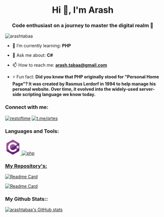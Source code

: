 <h1 align="center">Hi 👋, I'm Arash</h1>
<h3 align="center">Code enthusiast on a journey to master the digital realm 🚀</h3>

<p align="left"> <img src="https://komarev.com/ghpvc/?username=arashtabaa&label=Profile%20views&color=0e75b6&style=flat" alt="arashtabaa" /> </p>

- 🌱 I’m currently learning: **PHP**

- 💬 Ask me about: **C#**

- 📫 How to reach me: **arash.tabaa@gmail.com**

- ⚡ Fun fact: **Did you know that PHP originally stood for "Personal Home Page"? It was created by Rasmus Lerdorf in 1994 to help manage his personal website. Over time, it evolved into the widely-used server-side scripting language we know today.**

<h3 align="left">Connect with me:</h3>
<p align="left">
<a href="https://discord.gg/restoftime" target="blank"><img align="center" src="https://img.icons8.com/?size=100&id=61604&format=png&color=000000" alt="restoftime" height="40" width="40" /></a>
<a href="https://t.me/qrtes" target="blank"><img align="center" src="https://img.icons8.com/?size=100&id=114954&format=png&color=000000" alt="t.me/qrtes" height="40" width="40" /></a> </p>

<h3 align="left">Languages and Tools:</h3>
<p align="left"> <a href="https://www.w3schools.com/cs/" target="_blank" rel="noreferrer"> <img src="https://github.com/devicons/devicon/blob/master/icons/csharp/csharp-original.svg" alt="csharp" width="50" height="50"/> 
<a href="https://www.w3schools.com/php" target="_blank" rel="noreferrer"> <img src="https://skillicons.dev/icons?i=php" alt="php" </a> </p>

<h3 align="left">My Repository's:</h3>

[![Readme Card](https://github-readme-stats.vercel.app/api/pin/?username=arashtabaa&repo=Stack-QueueApp)](https://github.com/arashtabaa/Stack-QueueApp)

[![Readme Card](https://github-readme-stats.vercel.app/api/pin/?username=arashtabaa&repo=DataArrayApp)](https://github.com/arashtabaa/DataArrayApp)


<h3 align="left">My Github Stats::</h3>

[![arashtabaa's GitHub stats](https://github-readme-stats.vercel.app/api?username=arashtabaa&show_icons=true&theme=github_dark)](https://github.com/anuraghazra/github-readme-stats)
